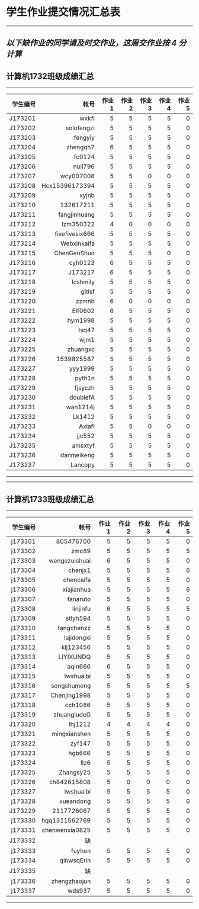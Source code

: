 ﻿# 学生作业提交情况汇总表
---
***以下缺作业的同学请及时交作业，这周交作业按 4 分计算***
---
## 计算机1732班级成绩汇总
---
学生编号|帐号|作业1|作业2|作业3|作业4|作业5
---:|---:|---:|---:|---:|---:|---:
J173201|wxkfl|5|5|5|5|0
J173202|solofengzi|5|5|5|5|0
J173203|fengyiy|5|5|5|5|0
J173204|zhengqh7|6|5|5|5|0
J173205|fc0124|5|5|5|5|0
J173206|null796|5|5|5|5|0
J173207|wcy007008|5|5|0|0|0
J173208|Hcx15396173394|5|5|5|5|0
J173209|xyjnb|5|5|5|5|0
J173210|132617211|5|5|5|5|0
J173211|fangjinhuang|5|5|5|5|0
J173212|lzm350322|4|0|0|0|0
J173213|fivefivesix666|5|5|5|5|0
J173214|Webxinkaifa|5|5|5|5|0
J173215|ChenGenShuo|5|5|5|0|0
J173216|cyh0123|6|5|5|5|0
J173217|J173217|6|5|5|5|0
J173218|lcshmily|5|5|5|5|0
J173219|gitlsf|5|5|5|5|0
J173220|zzmnb|6|0|0|0|0
J173221|Elf0602|6|5|5|5|0
J173222|hym1998|5|5|5|5|0
J173223|tsq47|5|5|5|5|0
J173224|wjm1|5|5|5|5|0
J173225|zhuangxc|5|5|5|5|0
J173226|1539825587|5|5|5|5|0
J173227|yyy1999|5|5|5|5|0
J173228|pyth1n|5|5|5|5|0
J173229|fjsyczh|5|5|5|5|0
J173230|doublefA|5|5|5|5|0
J173231|wan1214j|5|5|5|5|0
J173232|Lk1412|5|5|5|5|0
J173233|Axiafl|5|5|0|0|0
J173234|jjc552|5|5|5|5|0
J173235|amsxtyf|5|5|5|5|0
J173236|danmeikeng|5|5|5|5|0
J173237|Lancopy|5|5|5|5|0
---

---
## 计算机1733班级成绩汇总
---
学生编号|帐号|作业1|作业2|作业3|作业4|作业5
---:|---:|---:|---:|---:|---:|---:
j173301|805476700|5|5|5|5|0
j173302|zmc89|5|5|5|5|5
j173303|wengezuishuai|6|5|5|5|0
j173304|chenjx1|5|5|5|5|6
j173305|chencaifa|5|5|5|5|0
j173306|xiajianhua|5|5|5|5|6
j173307|fanaruto|5|5|5|5|0
j173308|linjinfu|6|5|5|5|5
j173309|stlyh594|5|5|5|5|0
j173310|tangchenzz|5|5|5|5|0
j173311|lajidongxi|5|5|5|5|0
j173312|klj123456|5|5|5|5|0
j173313|LIYIXUNDQ|5|5|5|5|0
j173314|aqin666|6|5|5|5|0
j173315|lwshuaibi|5|5|5|5|0
j173316|songshumeng|5|5|5|5|5
j173317|Chenjing1998|5|5|5|5|0
j173318|cch1086|5|5|5|5|0
j173319|zhuangludeG|5|5|5|5|0
J173320|lhj1212|4|4|4|4|0
j173321|mingxianshen|5|5|5|5|0
j173322|zyf147|5|5|5|5|0
j173323|hgb666|5|5|5|5|0
j173324|llz6|5|5|5|5|0
j173325|Zhangsy25|5|5|5|5|0
j173326|ch842615808|5|0|0|0|0
j173327|lwshuaibi|5|5|5|5|0
j173328|xueandong|5|5|5|5|0
J173229|2117726067|5|5|5|5|0
j173330|hqq1311562769|5|5|5|5|0
j173331|chenwenxia0825|5|5|5|5|0
J173332|缺
j173333|fuyhon|5|5|5|5|0
j173334|qinwsqErin|5|5|5|5|0
J173335|缺
j173336|zhengzhaojun|5|5|5|5|0
j173337|wds937|5|5|5|5|0


---
